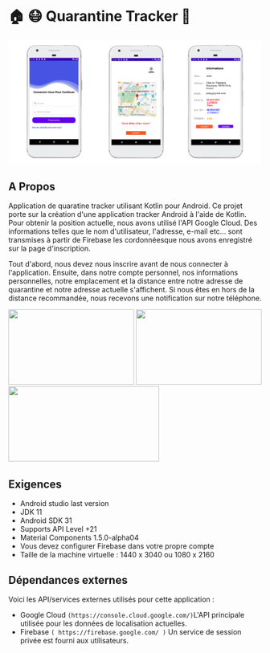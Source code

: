 # :house: :mask: Quarantine Tracker :round_pushpin:

![alt text](./images/total.png)
## A Propos
Application de quaratine tracker utilisant Kotlin pour Android. Ce projet porte sur la création d'une application tracker Android à l'aide de Kotlin. Pour obtenir la position actuelle, nous avons utilisé l'API Google Cloud. Des informations telles que le nom d'utilisateur, l'adresse, e-mail etc... sont transmises à partir de Firebase les cordonnéesque nous avons enregistré sur la page d'inscription.

Tout d'abord, nous devez nous inscrire avant de nous connecter à l'application. Ensuite, dans notre compte personnel, nos informations personnelles, notre emplacement et la distance entre notre adresse de quarantine et notre adresse actuelle s'affichent. Si nous êtes en hors de la distance recommandée, nous recevons une notification sur notre téléphone.

<img src="https://blog.lesjeudis.com/wp-content/uploads/2020/10/KOTLING-LOGO-1.png"  width="250" height="150" />  <img src="https://firebase.google.com/downloads/brand-guidelines/PNG/logo-built_white.png" width="250" height="150" />   <img src="https://ubunlog.com/wp-content/uploads/2019/08/Android.png" width="300" height="150" /> 




## Exigences

* Android studio last version
* JDK 11
* Android SDK 31
* Supports API Level +21
* Material Components 1.5.0-alpha04
* Vous devez configurer Firebase dans votre propre compte
* Taille de la machine virtuelle : 1440 x 3040 ou 1080 x 2160

	
## Dépendances externes

Voici les API/services externes utilisés pour cette application :
* Google Cloud `(https://console.cloud.google.com/)`L'API principale utilisée pour les données de localisation actuelles.
* Firebase `( https://firebase.google.com/ )` Un service de session privée est fourni aux utilisateurs.
